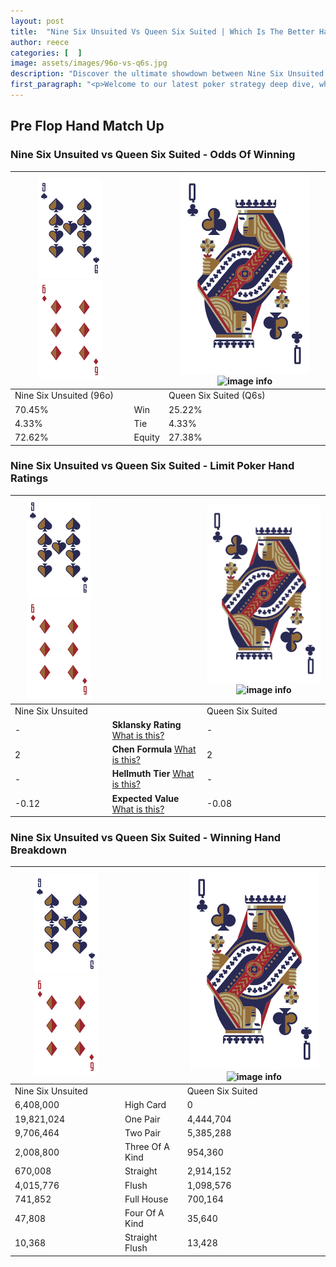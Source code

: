 ```yaml
---
layout: post
title:  "Nine Six Unsuited Vs Queen Six Suited | Which Is The Better Hand In Poker? A Complete Guide"
author: reece
categories: [  ]
image: assets/images/96o-vs-q6s.jpg
description: "Discover the ultimate showdown between Nine Six Unsuited and Queen Six Suited in poker! Uncover the odds, strategies, and scenarios where one hand triumphs over the other. Get ready to up your poker game with this thrilling analysis."
first_paragraph: "<p>Welcome to our latest poker strategy deep dive, where we're pitting two distinct hands against each other in a high-stakes showdown: Nine Six Unsuited vs Queen Six Suited.</p><p>In the dynamic world of poker, every decision counts, and knowing which hand holds the upper hand is key to your success at the table.</p><p>In this article, we'll dissect these two hands, explore the scenarios where one dominates the other, and equip you with the knowledge to make strategic choices that can tip the odds in your favor.</p><p>Get ready to unravel the intriguing dynamics of these poker hands and elevate your game to new heights.</p>"
---
```




[comment]: # (sp0)

## Pre Flop Hand Match Up

<div class="table hand-ratings" markdown="1"> 



### Nine Six Unsuited vs Queen Six Suited - Odds Of Winning


    
| ![image info](assets/images/hand1/9.png) ![image info](assets/images/hand1/6o.png) |  | ![image info](assets/images/hand2/Q.png) ![image info](assets/images/hand2/6s.png) |
| -------- | -------- | -------- |
| Nine Six Unsuited (96o) |  | Queen Six Suited (Q6s) |
| 70.45% | Win | 25.22% |
| 4.33% | Tie | 4.33% |
| 72.62% | Equity | 27.38% |




[comment]: # (sp1)



### Nine Six Unsuited vs Queen Six Suited - Limit Poker Hand Ratings


    
| ![image info](assets/images/hand1/9.png) ![image info](assets/images/hand1/6o.png) |  | ![image info](assets/images/hand2/Q.png) ![image info](assets/images/hand2/6s.png) |
| -------- | -------- | -------- |
| Nine Six Unsuited |  | Queen Six Suited |
| - | **Sklansky Rating** [What is this?](/sklansky-rating-explained) | - |
| 2 | **Chen Formula** [What is this?](/chen-formula-explained) | 2 |
| - | **Hellmuth Tier** [What is this?](/Hellmuth-tier-explained) | - |
| -0.12 | **Expected Value** [What is this?](/expected-value-explained) | -0.08 |




[comment]: # (sp2)



### Nine Six Unsuited vs Queen Six Suited - Winning Hand Breakdown


    
| ![image info](assets/images/hand1/9.png) ![image info](assets/images/hand1/6o.png) |  | ![image info](assets/images/hand2/Q.png) ![image info](assets/images/hand2/6s.png) |
| -------- | -------- | -------- |
| Nine Six Unsuited |  | Queen Six Suited |
| 6,408,000 | High Card | 0 |
| 19,821,024 | One Pair | 4,444,704 |
| 9,706,464 | Two Pair | 5,385,288 |
| 2,008,800 | Three Of A Kind | 954,360 |
| 670,008 | Straight | 2,914,152 |
| 4,015,776 | Flush | 1,098,576 |
| 741,852 | Full House | 700,164 |
| 47,808 | Four Of A Kind | 35,640 |
| 10,368 | Straight Flush | 13,428 |




[comment]: # (sp3)



</div>

[comment]: # (sp4)



[comment]: # (sp5)

